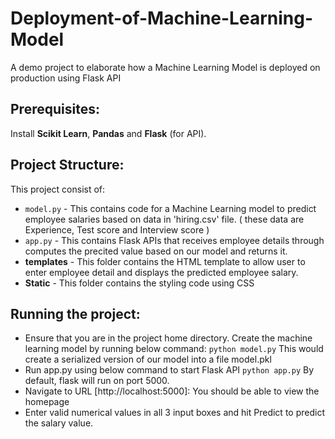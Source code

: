 # Deployment-of-Machine-Learning-Model
A demo project to elaborate how a Machine Learning Model is deployed on production using Flask API

## Prerequisites:
Install **Scikit Learn**, **Pandas** and **Flask** (for API).

## Project Structure:
This project consist of:
- `model.py` - This contains code for a Machine Learning model to predict employee
salaries based on data in 'hiring.csv' file. ( these data are Experience, Test score and
Interview score )
- `app.py` - This contains Flask APIs that receives employee details through computes the
precited value based on our model and returns it.
- **templates** - This folder contains the HTML template to allow user to enter employee
detail and displays the predicted employee salary.
- **Static** - This folder contains the styling code using CSS

## Running the project:
- Ensure that you are in the project home directory. Create the machine learning model by
running below command:
`python model.py`
This would create a serialized version of our model into a file model.pkl
- Run app.py using below command to start Flask API
 `python app.py`
By default, flask will run on port 5000.
- Navigate to URL [http://localhost:5000]: You should be able to view the homepage
- Enter valid numerical values in all 3 input boxes and hit Predict to predict the salary
value.

